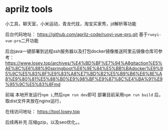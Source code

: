 # aprilz tools
小工具，聊天室，小米运动，青龙代挂，淘宝买家秀，jd解析等功能


后台代码地址： https://github.com/aprilz-code/ruoyi-vue-pro.git
基于`ruoyi-vue-pro`二开功能

后台java一键部署到远程ssh服务器以及打包docker镜像推送阿里云镜像仓库可参考： https://www.losey.top/archives/%E4%BD%BF%E7%94%A8gitaction%E5%AE%8C%E6%88%90springboot%E6%9E%84%E5%BB%BAdocker%E9%95%9C%E5%83%8F%E9%83%A8%E7%BD%B2%E5%B9%B6%E6%8E%A8%E9%80%81%E5%88%B0%E9%98%BF%E9%87%8C%E4%BA%91%E9%95%9C%E5%83%8Fmd

前端
本地开发运行`npm i`,然后`npm run dev`即可
部署目前采用`npm run build` 后，取dist文件夹放在nginx运行，

在线访问地址： https://tool.losey.top

后续再补充 压缩gzip，以及seo优化。。



